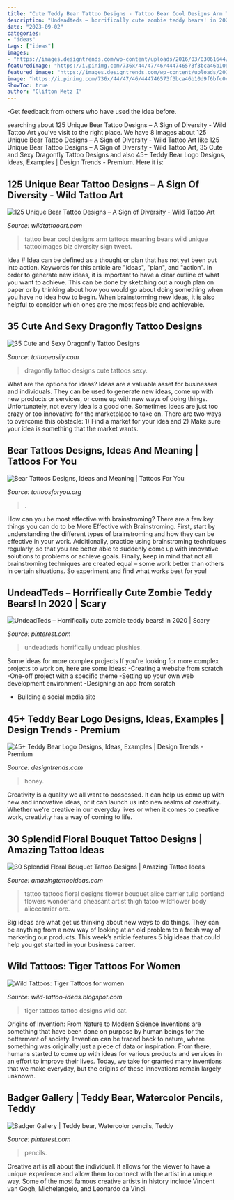 ```yaml
---
title: "Cute Teddy Bear Tattoo Designs - Tattoo Bear Cool Designs Arm Tattoos Meaning Bears Wild Unique Tattooimages Biz Diversity Sign Tweet"
description: "Undeadteds – horrifically cute zombie teddy bears! in 2020"
date: "2023-09-02"
categories:
- "ideas"
tags: ["ideas"]
images:
- "https://images.designtrends.com/wp-content/uploads/2016/03/03061644/Honey-Bear-Logo.jpg"
featuredImage: "https://i.pinimg.com/736x/44/47/46/444746573f3bca46b10d9f6bfc0c32ac.jpg"
featured_image: "https://images.designtrends.com/wp-content/uploads/2016/03/03061644/Honey-Bear-Logo.jpg"
image: "https://i.pinimg.com/736x/44/47/46/444746573f3bca46b10d9f6bfc0c32ac.jpg"
ShowToc: true
author: "Clifton Metz I"
---
```



-Get feedback from others who have used the idea before.

	

		
searching about 125 Unique Bear Tattoo Designs – A Sign of Diversity - Wild Tattoo Art you've visit to the right place. We have 8 Images about 125 Unique Bear Tattoo Designs – A Sign of Diversity - Wild Tattoo Art like 125 Unique Bear Tattoo Designs – A Sign of Diversity - Wild Tattoo Art, 35 Cute and Sexy Dragonfly Tattoo Designs and also 45+ Teddy Bear Logo Designs, Ideas, Examples | Design Trends - Premium. Here it is:
		
    
## 125 Unique Bear Tattoo Designs – A Sign Of Diversity - Wild Tattoo Art

<img loading=lazy src="https://www.wildtattooart.com/wp-content/uploads/2019/01/bear-tattoos-26011923.jpg" onerror="this.onerror=null;this.src='https://tse3.mm.bing.net/th?id=OIP.tJKX-U5eWYpUr_7b7J2MyAHaHa&amp;pid=15.1';" alt="125 Unique Bear Tattoo Designs – A Sign of Diversity - Wild Tattoo Art">

_Source: wildtattooart.com_

>tattoo bear cool designs arm tattoos meaning bears wild unique tattooimages biz diversity sign tweet. 

	

Idea #
Idea can be defined as a thought or plan that has not yet been put into action. Keywords for this article are "ideas", "plan", and "action". In order to generate new ideas, it is important to have a clear outline of what you want to achieve. This can be done by sketching out a rough plan on paper or by thinking about how you would go about doing something when you have no idea how to begin. When brainstorming new ideas, it is also helpful to consider which ones are the most feasible and achievable.

    
## 35 Cute And Sexy Dragonfly Tattoo Designs

<img loading=lazy src="http://www.tattooeasily.com/wp-content/uploads/2013/05/080317-dragonfly-tattoos17.jpg" onerror="this.onerror=null;this.src='https://tse3.mm.bing.net/th?id=OIP.KTvjQJGsG7_sXg3Ungfq1gHaLS&amp;pid=15.1';" alt="35 Cute and Sexy Dragonfly Tattoo Designs">

_Source: tattooeasily.com_

>dragonfly tattoo designs cute tattoos sexy. 

	

What are the options for ideas?
Ideas are a valuable asset for businesses and individuals. They can be used to generate new ideas, come up with new products or services, or come up with new ways of doing things. Unfortunately, not every idea is a good one. Sometimes ideas are just too crazy or too innovative for the marketplace to take on. There are two ways to overcome this obstacle: 1) Find a market for your idea and 2) Make sure your idea is something that the market wants.

    
## Bear Tattoos Designs, Ideas And Meaning | Tattoos For You

<img loading=lazy src="https://www.tattoosforyou.org/wp-content/uploads/2013/10/Bear-Tattoo-Meaning-625x1024.png" onerror="this.onerror=null;this.src='https://tse3.mm.bing.net/th?id=OIP.EWjSlPF8J_qtX5V4Nze0PwHaMI&amp;pid=15.1';" alt="Bear Tattoos Designs, Ideas and Meaning | Tattoos For You">

_Source: tattoosforyou.org_

>. 

	

How can you be most effective with brainstroming?
There are a few key things you can do to be More Effective with Brainstroming. First, start by understanding the different types of brainstroming and how they can be effective in your work. Additionally, practice using brainstroming techniques regularly, so that you are better able to suddenly come up with innovative solutions to problems or achieve goals. Finally, keep in mind that not all brainstroming techniques are created equal – some work better than others in certain situations. So experiment and find what works best for you!

    
## UndeadTeds – Horrifically Cute Zombie Teddy Bears! In 2020 | Scary

<img loading=lazy src="https://i.pinimg.com/736x/44/47/46/444746573f3bca46b10d9f6bfc0c32ac.jpg" onerror="this.onerror=null;this.src='https://tse1.mm.bing.net/th?id=OIP.jSEnkYuqc1aCNwGsUP-DDwHaJ1&amp;pid=15.1';" alt="UndeadTeds – Horrifically cute zombie teddy bears! in 2020 | Scary">

_Source: pinterest.com_

>undeadteds horrifically undead plushies. 

	

Some ideas for more complex projects
If you're looking for more complex projects to work on, here are some ideas: 
-Creating a website from scratch 
-One-off project with a specific theme 
-Setting up your own web development environment 
-Designing an app from scratch 
- Building a social media site

    
## 45+ Teddy Bear Logo Designs, Ideas, Examples | Design Trends - Premium

<img loading=lazy src="https://images.designtrends.com/wp-content/uploads/2016/03/03061644/Honey-Bear-Logo.jpg" onerror="this.onerror=null;this.src='https://tse3.mm.bing.net/th?id=OIP.5qJ3HyhXgzjxtA4nQx0zgQHaD-&amp;pid=15.1';" alt="45+ Teddy Bear Logo Designs, Ideas, Examples | Design Trends - Premium">

_Source: designtrends.com_

>honey. 

	

Creativity is a quality we all want to possessed. It can help us come up with new and innovative ideas, or it can launch us into new realms of creativity. Whether we're creative in our everyday lives or when it comes to creative work, creativity has a way of coming to life.

    
## 30 Splendid Floral Bouquet Tattoo Designs | Amazing Tattoo Ideas

<img loading=lazy src="https://amazingtattooideas.com/wp-content/uploads/2016/07/Intricate-Bouquet-Thigh-Tattoo.jpg" onerror="this.onerror=null;this.src='https://tse1.mm.bing.net/th?id=OIP.yYAFJiAGlckRqzw0utkaogHaLH&amp;pid=15.1';" alt="30 Splendid Floral Bouquet Tattoo Designs | Amazing Tattoo Ideas">

_Source: amazingtattooideas.com_

>tattoo tattoos floral designs flower bouquet alice carrier tulip portland flowers wonderland pheasant artist thigh tatoo wildflower body alicecarrier ore. 

	

Big ideas are what get us thinking about new ways to do things. They can be anything from a new way of looking at an old problem to a fresh way of marketing our products. This week’s article features 5 big ideas that could help you get started in your business career.

    
## Wild Tattoos: Tiger Tattoos For Women

<img loading=lazy src="http://3.bp.blogspot.com/-bBw8liBRy6I/UNCnMx7vunI/AAAAAAAAJrg/m-btiAxrS7U/s1600/Best-Women-Tiger-Tattoos-Designs.jpg" onerror="this.onerror=null;this.src='https://tse4.mm.bing.net/th?id=OIP.VYPaB_wvI0qB4PDwN0I73wHaLG&amp;pid=15.1';" alt="Wild Tattoos: Tiger Tattoos for women">

_Source: wild-tattoo-ideas.blogspot.com_

>tiger tattoos tattoo designs wild cat. 

	

Origins of Invention: From Nature to Modern Science
Inventions are something that have been done on purpose by human beings for the betterment of society. Invention can be traced back to nature, where something was originally just a piece of data or inspiration. From there, humans started to come up with ideas for various products and services in an effort to improve their lives. Today, we take for granted many inventions that we make everyday, but the origins of these innovations remain largely unknown.

    
## Badger Gallery | Teddy Bear, Watercolor Pencils, Teddy

<img loading=lazy src="https://i.pinimg.com/736x/2c/bd/e4/2cbde4c5ddd0915ed38491a753f74978--watercolour-pencil.jpg" onerror="this.onerror=null;this.src='https://tse2.mm.bing.net/th?id=OIP.bf0Uu0GnUc6JW3P1ZOi64QHaNK&amp;pid=15.1';" alt="Badger Gallery | Teddy bear, Watercolor pencils, Teddy">

_Source: pinterest.com_

>pencils. 

	

Creative art is all about the individual. It allows for the viewer to have a unique experience and allow them to connect with the artist in a unique way. Some of the most famous creative artists in history include Vincent van Gogh, Michelangelo, and Leonardo da Vinci.

